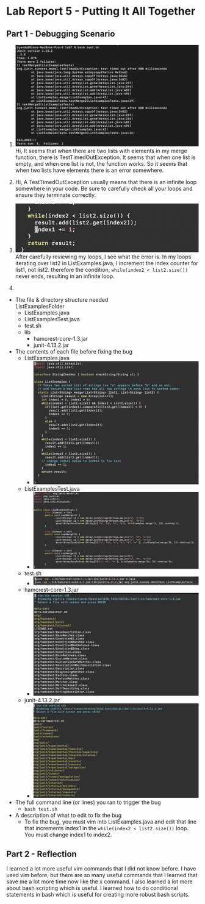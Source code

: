 # Lab Report 5 - Putting It All Together
## Part 1 - Debugging Scenario
1. ![image](bug.png) \
Hi, It seems that when there are two lists with elements in my merge function, there is TestTimedOutException. It seems that when one list is empty, and when one list is not, the function works. So it seems that when two lists have elements there is an error somewhere. 

2. Hi, A TestTimedOutException usually means that there is an infinite loop somewhere in your code. Be sure to carefully check all your loops and ensure they terminate correctly.

3. ![image](fix.png) \
After carefully reviewing my loops, I see what the error is. In my loops iterating over list2 in ListExamples.java, I increment the index counter for list1, not list2. therefore the condition, `while(index2 < list2.size())` never ends, resulting in an infinite loop. 

4. 
- The file & directory structure needed \
  ListExamplesFolder
  - ListExamples.java
  - ListExamplesTest.java
  - test.sh
  - lib
    - hamcrest-core-1.3.jar
    - junit-4.13.2.jar 
- The contents of each file before fixing the bug
  - ListExamples.java
    - ![ListExamples.java](ListExamples.png)
  - ListExamplesTest.java
    - ![ListExamplesTest.java](ListExamplesTest.png)
  - test.sh
    - ![test.sh](test.png)
  - hamcrest-core-1.3.jar
    - ![hamcrest](hamcrest.png)
  - junit-4.13.2.jar
    - ![junit](junit.png) 
- The full command line (or lines) you ran to trigger the bug
  - `bash test.sh` 
- A description of what to edit to fix the bug
  - To fix the bug, you must vim into ListExamples.java and edit that line that increments index1 in the `while(index2 < list2.size())` loop. You must change index1 to index2.
 
## Part 2 - Reflection
I learned a lot more useful vim commands that I did not know before. I have used vim before, but there are so many useful commands that I learned that save me a lot more time now like the x command. I also learned a lot more about bash scripting which is useful. I learned how to do conditional statements in bash which is useful for creating more robust bash scripts.
